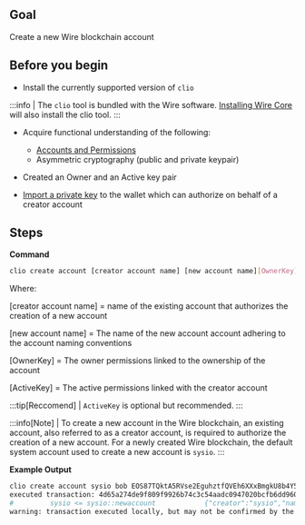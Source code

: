 ## Goal

Create a new Wire blockchain account

## Before you begin

* Install the currently supported version of `clio`

:::info
| The `clio` tool is bundled with the Wire software. [Installing Wire Core](/docs/getting-started/install-dependencies.md) will also install the clio tool.
:::

* Acquire functional understanding of the following:
  * [Accounts and Permissions](http://example.com)
  * Asymmetric cryptography (public and private keypair)

* Created an Owner and an Active key pair
* [Import a private key](../how-to-guides/how-to-import-a-key.md) to the wallet which can authorize on behalf of a creator account

## Steps

**Command**

```sh
clio create account [creator account name] [new account name][OwnerKey] [ActiveKey]
```

Where:

[creator account name] = name of the existing account that authorizes the creation of a new account

[new account name] = The name of the new account account adhering to the account naming conventions

[OwnerKey] = The owner permissions linked to the ownership of the account

[ActiveKey] = The active permissions linked with the creator account

:::tip[Reccomend]
| `ActiveKey` is optional but recommended.
:::

:::info[Note]
| To create a new account in the Wire blockchain, an existing account, also referred to as a creator account, is required to authorize the creation of a new account. For a newly created Wire blockchain, the default system account used to create a new account is `sysio`.
:::

**Example Output**

```sh
clio create account sysio bob EOS87TQktA5RVse2EguhztfQVEh6XXxBmgkU8b4Y5YnGvtYAoLGNN
executed transaction: 4d65a274de9f809f9926b74c3c54aadc0947020bcfb6dd96043d1bcd9c46604c  200 bytes  166 us
#         sysio <= sysio::newaccount            {"creator":"sysio","name":"bob","owner":{"threshold":1,"keys":[{"key":"EOS87TQktA5RVse2EguhztfQVEh6X...
warning: transaction executed locally, but may not be confirmed by the network yet         ]
```
